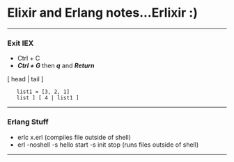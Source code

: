 # Elixir and Erlang notes...Erlixir :)
---

### Exit IEX
- Ctrl + C
- ***Ctrl + G*** then ***q*** and ***Return***

[ head | tail ]

       list1 = [3, 2, 1]
       list ] [ 4 | list1 ]

---

### Erlang Stuff
- erlc x.erl (compiles file outside of shell)
- erl -noshell -s hello start -s init stop (runs files outside of shell)

---